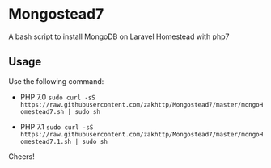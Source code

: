# Mongostead7
A bash script to install MongoDB on Laravel Homestead with php7
## Usage
Use the following command:

* PHP 7.0
`sudo curl -sS https://raw.githubusercontent.com/zakhttp/Mongostead7/master/mongoHomestead7.sh | sudo sh`

* PHP 7.1
`sudo curl -sS https://raw.githubusercontent.com/zakhttp/Mongostead7/master/mongoHomestead7.1.sh | sudo sh`

Cheers!
